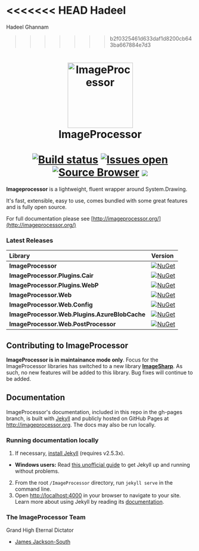 <<<<<<< HEAD
Hadeel 
=======
Hadeel Ghannam

>>>>>>> b2f0325461d633daf1d8200cb643ba667884e7d3
<h1 align="center">
    <img src="https://raw.githubusercontent.com/JimBobSquarePants/ImageProcessor/develop/build/icons/imageprocessor-logo-256.png" alt="ImageProcessor" width="175"/>
    <br>
    ImageProcessor
    <br>
    <br>
    <a href="https://ci.appveyor.com/project/JamesSouth/imageprocessor/branch/develop" rel="nofollow"><img src="https://ci.appveyor.com/api/projects/status/8ypr7527dnao04yr/branch/develop?svg=true" alt="Build status" data-canonical-src="https://ci.appveyor.com/api/projects/status/8ypr7527dnao04yr/branch/Framework?svg=true" style="max-width:100%;"></a>
<a href="https://huboard.com/JimBobSquarePants/ImageProcessor/" rel="nofollow"><img src="https://img.shields.io/github/issues-raw/JimBobSquarePants/imageprocessor.svg" alt="Issues open" style="max-width:100%;"></a>
<a href="http://sourcebrowser.io/Browse/JimBobSquarePants/ImageProcessor/" rel="nofollow"><img src="https://img.shields.io/badge/Browse-Source-green.svg" alt="Source Browser" style="max-width:100%;"></a>
<a href="https://gitter.im/JimBobSquarePants/ImageProcessor?utm_source=badge&amp;utm_medium=badge&amp;utm_campaign=pr-badge&amp;utm_content=badge" rel="nofollow"><img src="https://badges.gitter.im/Join%20Chat.svg" style="max-width:100%;"></a>
</h1>

**Imageprocessor** is a lightweight, fluent wrapper around System.Drawing.

It's fast, extensible, easy to use, comes bundled with some great features and is fully open source.

For full documentation please see [http://imageprocessor.org/](http://imageprocessor.org/)


### Latest Releases
| Library                                       | Version                                                                                                                                                       |
| :-------------------------------------------- | :------------------------------------------------------------------------------------------------------------------------------------------------------------ |
| **ImageProcessor**                            | [![NuGet](https://buildstats.info/nuget/ImageProcessor)](https://www.nuget.org/packages/ImageProcessor)                                                       |
| **ImageProcessor.Plugins.Cair**               | [![NuGet](https://buildstats.info/nuget/ImageProcessor.Plugins.Cair)](https://www.nuget.org/packages/ImageProcessor.Plugins.Cair)                             |
| **ImageProcessor.Plugins.WebP**               | [![NuGet](https://buildstats.info/nuget/ImageProcessor.Plugins.WebP)](https://www.nuget.org/packages/ImageProcessor.Plugins.WebP)                             |
| **ImageProcessor.Web**                        | [![NuGet](https://buildstats.info/nuget/ImageProcessor.Web)](https://www.nuget.org/packages/ImageProcessor.Web)                                               |
| **ImageProcessor.Web.Config**                 | [![NuGet](https://buildstats.info/nuget/ImageProcessor.Web.Config)](https://www.nuget.org/packages/ImageProcessor.Web.Config)                                 |
| **ImageProcessor.Web.Plugins.AzureBlobCache** | [![NuGet](https://buildstats.info/nuget/ImageProcessor.Web.Plugins.AzureBlobCache)](https://www.nuget.org/packages/ImageProcessor.Web.Plugins.AzureBlobCache) |
| **ImageProcessor.Web.PostProcessor**          | [![NuGet](https://buildstats.info/nuget/ImageProcessor.Web.PostProcessor)](https://www.nuget.org/packages/ImageProcessor.Web.PostProcessor)                   |


## Contributing to ImageProcessor
**ImageProcessor is in maintainance mode only**. Focus for the ImageProcessor libraries has switched to a new library [**ImageSharp**](https://github.com/SixLabors/ImageSharp). 
As such, no new features will be added to this library. Bug fixes will continue to be added. 

## Documentation

ImageProcessor's documentation, included in this repo in the gh-pages branch, is built with [Jekyll](http://jekyllrb.com) and publicly hosted on GitHub Pages at <http://imageprocessor.org>. The docs may also be run locally.

### Running documentation locally
1. If necessary, [install Jekyll](http://jekyllrb.com/docs/installation) (requires v2.5.3x).
  - **Windows users:** Read [this unofficial guide](https://github.com/juthilo/run-jekyll-on-windows/) to get Jekyll up and running without problems. 
2. From the root `/ImageProcessor` directory, run `jekyll serve` in the command line.
3. Open <http://localhost:4000> in your browser to navigate to your site.
Learn more about using Jekyll by reading its [documentation](http://jekyllrb.com/docs/home/).

### The ImageProcessor Team

Grand High Eternal Dictator
- [James Jackson-South](https://github.com/jimbobsquarepants)
